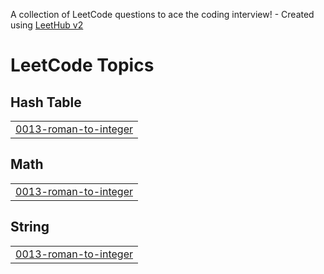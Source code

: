A collection of LeetCode questions to ace the coding interview! - Created using [LeetHub v2](https://github.com/arunbhardwaj/LeetHub-2.0)
<!---LeetCode Topics Start-->
# LeetCode Topics
## Hash Table
|  |
| ------- |
| [0013-roman-to-integer](https://github.com/PiyushBharambe/LeetCode/tree/master/0013-roman-to-integer) |
## Math
|  |
| ------- |
| [0013-roman-to-integer](https://github.com/PiyushBharambe/LeetCode/tree/master/0013-roman-to-integer) |
## String
|  |
| ------- |
| [0013-roman-to-integer](https://github.com/PiyushBharambe/LeetCode/tree/master/0013-roman-to-integer) |
<!---LeetCode Topics End-->